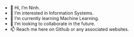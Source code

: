 - 👋 Hi, I’m Ninh.
- 👀 I’m interested in Information Systems.
- 🌱 I’m currently learning Machine Learning.
- 💞️ I’m looking to collaborate in the future.
- 📫 Reach me here on Github or any associated websites. 

<!---
ninh-nguyen01/ninh-nguyen01 is a ✨ special ✨ repository because its `README.md` (this file) appears on your GitHub profile.
You can click the Preview link to take a look at your changes.
--->
